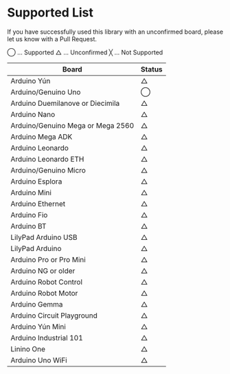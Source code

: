 # Supported List
If you have successfully used this library with an unconfirmed board, please let us know with a Pull Request.

◯ ... Supported
△ ... Unconfirmed
╳ ... Not Supported

| Board | Status |
| --- | --- |
| Arduino Yún | △ |
| Arduino/Genuino Uno | ◯ |
| Arduino Duemilanove or Diecimila | △ |
| Arduino Nano | △ |
| Arduino/Genuino Mega or Mega 2560 | △ |
| Arduino Mega ADK | △ |
| Arduino Leonardo | △ |
| Arduino Leonardo ETH | △ |
| Arduino/Genuino Micro | △ |
| Arduino Esplora | △ |
| Arduino Mini | △ |
| Arduino Ethernet | △ |
| Arduino Fio | △ |
| Arduino BT | △ |
| LilyPad Arduino USB | △ |
| LilyPad Arduino | △ |
| Arduino Pro or Pro Mini | △ |
| Arduino NG or older | △ |
| Arduino Robot Control | △ |
| Arduino Robot Motor | △ |
| Arduino Gemma | △ |
| Arduino Circuit Playground | △ |
| Arduino Yún Mini | △ |
| Arduino Industrial 101 | △ |
| Linino One | △ |
| Arduino Uno WiFi | △ |